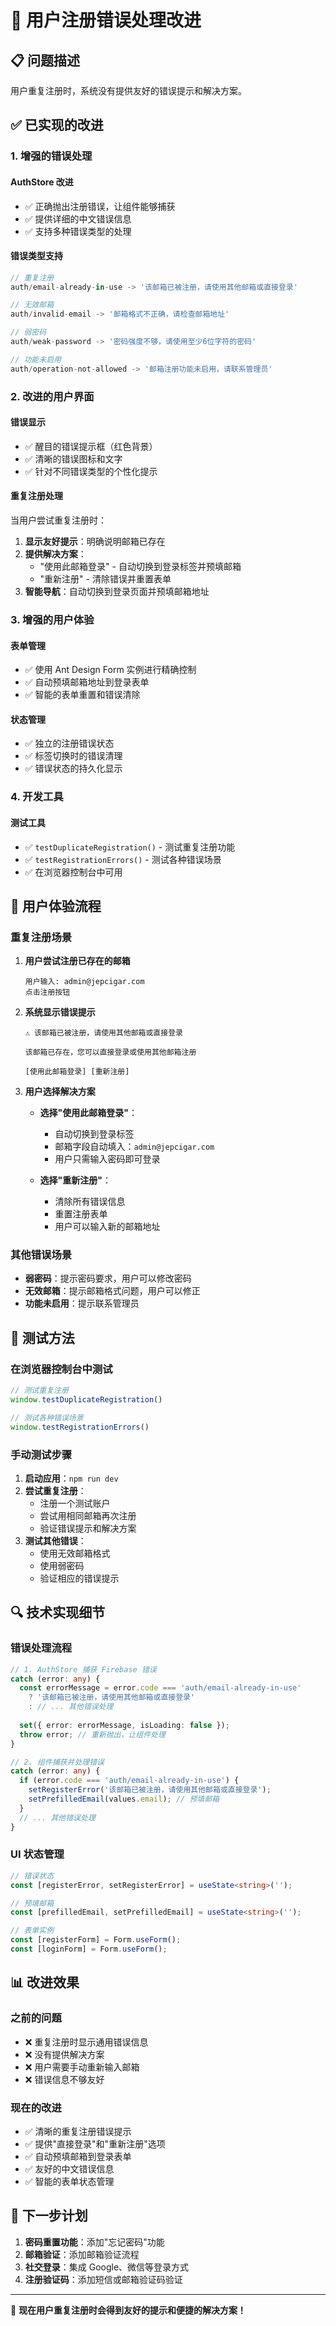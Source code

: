 # 🔧 用户注册错误处理改进

## 📋 问题描述

用户重复注册时，系统没有提供友好的错误提示和解决方案。

## ✅ 已实现的改进

### 1. **增强的错误处理**

#### **AuthStore 改进**
- ✅ 正确抛出注册错误，让组件能够捕获
- ✅ 提供详细的中文错误信息
- ✅ 支持多种错误类型的处理

#### **错误类型支持**
```typescript
// 重复注册
auth/email-already-in-use -> '该邮箱已被注册，请使用其他邮箱或直接登录'

// 无效邮箱
auth/invalid-email -> '邮箱格式不正确，请检查邮箱地址'

// 弱密码
auth/weak-password -> '密码强度不够，请使用至少6位字符的密码'

// 功能未启用
auth/operation-not-allowed -> '邮箱注册功能未启用，请联系管理员'
```

### 2. **改进的用户界面**

#### **错误显示**
- ✅ 醒目的错误提示框（红色背景）
- ✅ 清晰的错误图标和文字
- ✅ 针对不同错误类型的个性化提示

#### **重复注册处理**
当用户尝试重复注册时：
1. **显示友好提示**：明确说明邮箱已存在
2. **提供解决方案**：
   - "使用此邮箱登录" - 自动切换到登录标签并预填邮箱
   - "重新注册" - 清除错误并重置表单
3. **智能导航**：自动切换到登录页面并预填邮箱地址

### 3. **增强的用户体验**

#### **表单管理**
- ✅ 使用 Ant Design Form 实例进行精确控制
- ✅ 自动预填邮箱地址到登录表单
- ✅ 智能的表单重置和错误清除

#### **状态管理**
- ✅ 独立的注册错误状态
- ✅ 标签切换时的错误清理
- ✅ 错误状态的持久化显示

### 4. **开发工具**

#### **测试工具**
- ✅ `testDuplicateRegistration()` - 测试重复注册功能
- ✅ `testRegistrationErrors()` - 测试各种错误场景
- ✅ 在浏览器控制台中可用

## 🎯 **用户体验流程**

### **重复注册场景**

1. **用户尝试注册已存在的邮箱**
   ```
   用户输入: admin@jepcigar.com
   点击注册按钮
   ```

2. **系统显示错误提示**
   ```
   ⚠️ 该邮箱已被注册，请使用其他邮箱或直接登录
   
   该邮箱已存在，您可以直接登录或使用其他邮箱注册
   
   [使用此邮箱登录] [重新注册]
   ```

3. **用户选择解决方案**
   - **选择"使用此邮箱登录"**：
     - 自动切换到登录标签
     - 邮箱字段自动填入：`admin@jepcigar.com`
     - 用户只需输入密码即可登录
   
   - **选择"重新注册"**：
     - 清除所有错误信息
     - 重置注册表单
     - 用户可以输入新的邮箱地址

### **其他错误场景**

- **弱密码**：提示密码要求，用户可以修改密码
- **无效邮箱**：提示邮箱格式问题，用户可以修正
- **功能未启用**：提示联系管理员

## 🧪 **测试方法**

### **在浏览器控制台中测试**

```javascript
// 测试重复注册
window.testDuplicateRegistration()

// 测试各种错误场景
window.testRegistrationErrors()
```

### **手动测试步骤**

1. **启动应用**：`npm run dev`
2. **尝试重复注册**：
   - 注册一个测试账户
   - 尝试用相同邮箱再次注册
   - 验证错误提示和解决方案
3. **测试其他错误**：
   - 使用无效邮箱格式
   - 使用弱密码
   - 验证相应的错误提示

## 🔍 **技术实现细节**

### **错误处理流程**

```typescript
// 1. AuthStore 捕获 Firebase 错误
catch (error: any) {
  const errorMessage = error.code === 'auth/email-already-in-use'
    ? '该邮箱已被注册，请使用其他邮箱或直接登录'
    : // ... 其他错误处理
  
  set({ error: errorMessage, isLoading: false });
  throw error; // 重新抛出，让组件处理
}

// 2. 组件捕获并处理错误
catch (error: any) {
  if (error.code === 'auth/email-already-in-use') {
    setRegisterError('该邮箱已被注册，请使用其他邮箱或直接登录');
    setPrefilledEmail(values.email); // 预填邮箱
  }
  // ... 其他错误处理
}
```

### **UI 状态管理**

```typescript
// 错误状态
const [registerError, setRegisterError] = useState<string>('');

// 预填邮箱
const [prefilledEmail, setPrefilledEmail] = useState<string>('');

// 表单实例
const [registerForm] = Form.useForm();
const [loginForm] = Form.useForm();
```

## 📊 **改进效果**

### **之前的问题**
- ❌ 重复注册时显示通用错误信息
- ❌ 没有提供解决方案
- ❌ 用户需要手动重新输入邮箱
- ❌ 错误信息不够友好

### **现在的改进**
- ✅ 清晰的重复注册错误提示
- ✅ 提供"直接登录"和"重新注册"选项
- ✅ 自动预填邮箱到登录表单
- ✅ 友好的中文错误信息
- ✅ 智能的表单状态管理

## 🚀 **下一步计划**

1. **密码重置功能**：添加"忘记密码"功能
2. **邮箱验证**：添加邮箱验证流程
3. **社交登录**：集成 Google、微信等登录方式
4. **注册验证码**：添加短信或邮箱验证码验证

---

🎉 **现在用户重复注册时会得到友好的提示和便捷的解决方案！**
